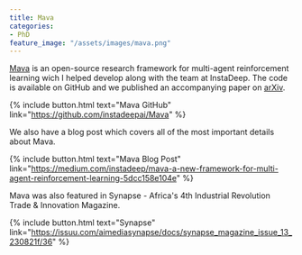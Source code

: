 ```yaml
---
title: Mava
categories:
- PhD
feature_image: "/assets/images/mava.png"
---
```


[Mava](https://github.com/instadeepai/Mava) is an open-source research framework for multi-agent reinforcement learning wich I helped develop along with the team at InstaDeep. The code is available on GitHub and we published an accompanying paper on [arXiv](https://arxiv.org/pdf/2107.01460.pdf).

{% include button.html text="Mava GitHub" link="https://github.com/instadeepai/Mava" %}

We also have a blog post which covers all of the most important details about Mava. 

{% include button.html text="Mava Blog Post" link="https://medium.com/instadeep/mava-a-new-framework-for-multi-agent-reinforcement-learning-5dcc158e104e" %}

Mava was also featured in Synapse - Africa's 4th Industrial Revolution Trade & Innovation Magazine.

{% include button.html text="Synapse" link="https://issuu.com/aimediasynapse/docs/synapse_magazine_issue_13_230821f/36" %}